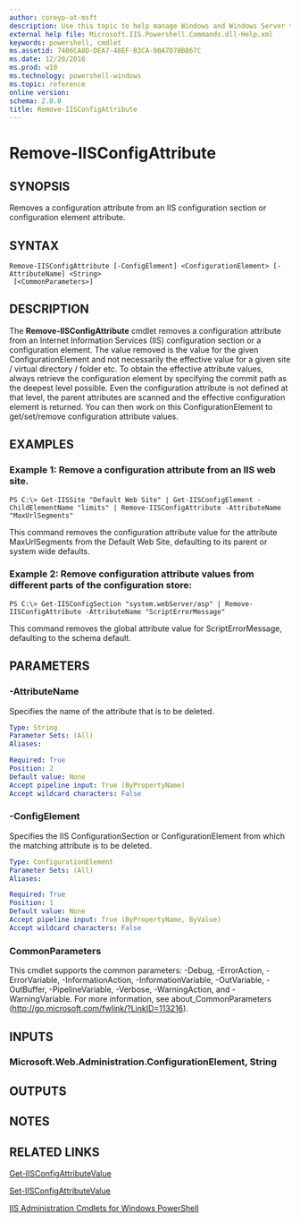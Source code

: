 ```yaml
---
author: coreyp-at-msft
description: Use this topic to help manage Windows and Windows Server technologies with Windows PowerShell.
external help file: Microsoft.IIS.Powershell.Commands.dll-Help.xml
keywords: powershell, cmdlet
ms.assetid: 7406CA8D-DEA7-48EF-B3CA-00A7D78B867C
ms.date: 12/20/2016
ms.prod: w10
ms.technology: powershell-windows
ms.topic: reference
online version: 
schema: 2.0.0
title: Remove-IISConfigAttribute
---
```


# Remove-IISConfigAttribute

## SYNOPSIS
Removes a configuration attribute from an IIS configuration section or configuration element attribute.

## SYNTAX

```
Remove-IISConfigAttribute [-ConfigElement] <ConfigurationElement> [-AttributeName] <String>
 [<CommonParameters>]
```

## DESCRIPTION
The **Remove-IISConfigAttribute** cmdlet removes a configuration attribute from an Internet Information Services (IIS) configuration section or a configuration element.
The value removed is the value for the given ConfigurationElement and not necessarily the effective value for a given site / virtual directory / folder etc.
To obtain the effective attribute values, always retrieve the configuration element by specifying the commit path as the deepest level possible.
Even the configuration attribute is not defined at that level, the parent attributes are scanned and the effective configuration element is returned.
You can then work on this ConfigurationElement to get/set/remove configuration attribute values.

## EXAMPLES

### Example 1: Remove a configuration attribute from an IIS web site.
```
PS C:\> Get-IISSite "Default Web Site" | Get-IISConfigElement -ChildElementName "limits" | Remove-IISConfigAttribute -AttributeName "MaxUrlSegments"
```

This command removes the configuration attribute value for the attribute MaxUrlSegments from the Default Web Site, defaulting to its parent or system wide defaults.

### Example 2: Remove configuration attribute values from different parts of the configuration store:
```
PS C:\> Get-IISConfigSection "system.webServer/asp" | Remove-IISConfigAttribute -AttributeName "ScriptErrorMessage"
```

This command removes the global attribute value for ScriptErrorMessage, defaulting to the schema default.

## PARAMETERS

### -AttributeName
Specifies the name of the attribute that is to be deleted.

```yaml
Type: String
Parameter Sets: (All)
Aliases: 

Required: True
Position: 2
Default value: None
Accept pipeline input: True (ByPropertyName)
Accept wildcard characters: False
```

### -ConfigElement
Specifies the IIS ConfigurationSection or ConfigurationElement from which the matching attribute is to be deleted.

```yaml
Type: ConfigurationElement
Parameter Sets: (All)
Aliases: 

Required: True
Position: 1
Default value: None
Accept pipeline input: True (ByPropertyName, ByValue)
Accept wildcard characters: False
```

### CommonParameters
This cmdlet supports the common parameters: -Debug, -ErrorAction, -ErrorVariable, -InformationAction, -InformationVariable, -OutVariable, -OutBuffer, -PipelineVariable, -Verbose, -WarningAction, and -WarningVariable. For more information, see about_CommonParameters (http://go.microsoft.com/fwlink/?LinkID=113216).

## INPUTS

### Microsoft.Web.Administration.ConfigurationElement, String

## OUTPUTS

## NOTES

## RELATED LINKS

[Get-IISConfigAttributeValue](./get-iisconfigattributevalue.md)

[Set-IISConfigAttributeValue](./set-iisconfigattributevalue.md)

[IIS Administration Cmdlets for Windows PowerShell](./iisadministration.md)


